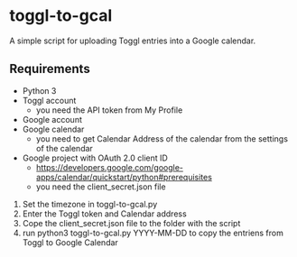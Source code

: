 # toggl-to-gcal
A simple script for uploading Toggl entries into a Google calendar.

## Requirements

- Python 3
- Toggl account
  - you need the API token from My Profile 
- Google account
- Google calendar
  - you need to get Calendar Address of the calendar from the settings of the calendar
- Google project with OAuth 2.0 client ID
  - https://developers.google.com/google-apps/calendar/quickstart/python#prerequisites
  - you need the client_secret.json file

1. Set the timezone in toggl-to-gcal.py
2. Enter the Toggl token and Calendar address
3. Cope the client_secret.json file to the folder with the script
4. run python3 toggl-to-gcal.py YYYY-MM-DD to copy the entriens from Toggl to Google Calendar
